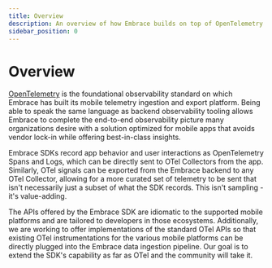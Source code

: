 ```yaml
---
title: Overview
description: An overview of how Embrace builds on top of OpenTelemetry to provide seamless integration into the ecosystem.
sidebar_position: 0
---
```


# Overview

[OpenTelemetry](https://opentelemetry.io) is the foundational observability standard on which Embrace has built its mobile telemetry ingestion and export platform. Being able to speak the same language as backend observability tooling allows Embrace to complete the end-to-end observability picture many organizations desire with a solution optimized for mobile apps that avoids vendor lock-in while offering best-in-class insights.

Embrace SDKs record app behavior and user interactions as OpenTelemetry Spans and Logs, which can be directly sent to OTel Collectors from the app. Similarly, OTel signals can be exported from the Embrace backend to any OTel Collector, allowing for a more curated set of telemetry to be sent that isn't necessarily just a subset of what the SDK records. This isn't sampling - it's value-adding.

The APIs offered by the Embrace SDK are idiomatic to the supported mobile platforms and are tailored to developers in those ecosystems. Additionally, we are working to offer implementations of the standard OTel APIs so that existing OTel instrumentations for the various mobile platforms can be directly plugged into the Embrace data ingestion pipeline. Our goal is to extend the SDK's capability as far as OTel and the community will take it.

